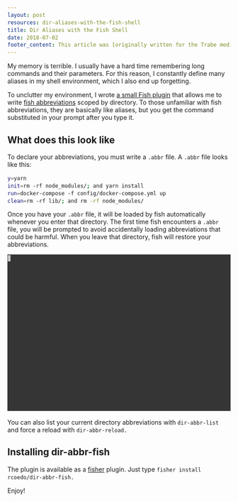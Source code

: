 ```yaml
---
layout: post
resources: dir-aliases-with-the-fish-shell
title: Dir Aliases with the Fish Shell
date: 2018-07-02
footer_content: This article was [originally written for the Trabe medium publication](https://medium.com/trabe/continuation-local-storage-for-easy-context-passing-in-node-js-2461c2120284), a collection of excellent articles written by [the awesome people from trabe.io](https://trabe.io/).
---
```


My memory is terrible. I usually have a hard time remembering long commands and their parameters. For this reason, I constantly define many aliases in my shell environment, which I also end up forgetting.

To unclutter my environment, I wrote [a small Fish plugin](https://github.com/rcoedo/dir-abbr-fish) that allows me to write [fish abbreviations](https://fishshell.com/docs/current/commands.html#abbr) scoped by directory. To those unfamiliar with fish abbreviations, they are basically like aliases, but you get the command substituted in your prompt after you type it.

## What does this look like

To declare your abbreviations, you must write a `.abbr` file. A `.abbr` file looks like this:

```sh
y=yarn
init=rm -rf node_modules/; and yarn install
run=docker-compose -f config/docker-compose.yml up
clean=rm -rf lib/; and rm -rf node_modules/
```

Once you have your `.abbr` file, it will be loaded by fish automatically whenever you enter that directory. The first time fish encounters a `.abbr` file, you will be prompted to avoid accidentally loading abbreviations that could be harmful. When you leave that directory, fish will restore your abbreviations.

![dir-abbr-fish example](/resources/images/dir-aliases-with-the-fish-shell/example.gif)

You can also list your current directory abbreviations with `dir-abbr-list` and force a reload with `dir-abbr-reload.`

## Installing dir-abbr-fish

The plugin is available as a [fisher](https://github.com/jorgebucaran/fisher) plugin. Just type `fisher install rcoedo/dir-abbr-fish.`

Enjoy!
